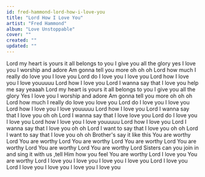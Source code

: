 ```yaml
---
id: fred-hammond-lord-how-i-love-you
title: "Lord How I Love You"
artist: "Fred Hammond"
album: "Love Unstoppable"
cover: ""
created: ""
updated: ""
---
```


Lord my heart is yours
it all belongs to you
I give you all the glory yes I love you
I worship and adore
Am gonna tell you more
oh oh oh Lord how much I really do love you
I love you
Lord do I love you
I love you
Lord how I love you
I love youuuuu
Lord how I love you
Lord I wanna say that I love you
help me say yeaaah
Lord my heart is yours
it all belongs to you
I give you all the glory
Yes I love you
I worship and adore
Am gonna tell you more
oh oh oh Lord how much I really do love you
love you
Lord do I love you
I love you
Lord how I love you
I love youuuuu
Lord how I love you
Lord I wanna say that I love you
oh oh
Lord I wanna say that I love
love you
Lord do I love you
I love you
Lord how I love you
I love youuuuu
Lord how I love you
Lord I wanna say that I love you
oh oh
Lord I want to say that I love you
oh oh
Lord I want to say that I love you
oh oh
Brother's say it like this
You are worthy Lord
You are worthy Lord
You are worthy Lord
You are worthy Lord
You are worthy Lord
You are worthy Lord
You are worthy Lord
Sisters can you join in and sing it with us ,tell Him how you feel
You are worthy Lord
I love you
You are worthy Lord
I love you
I love you
I love you
I love you Lord
I love you Lord
I love you
I love you
I love you
I love you